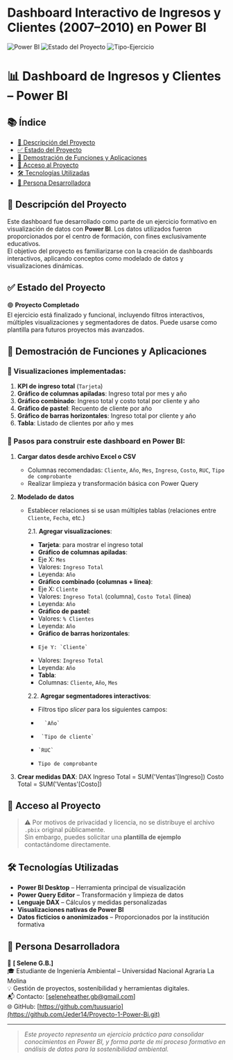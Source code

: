 # Dashboard Interactivo de Ingresos y Clientes (2007–2010) en Power BI

![Power BI](https://img.shields.io/badge/Power%20BI-Dashboard-yellow?style=for-the-badge&logo=powerbi)
![Estado del Proyecto](https://img.shields.io/badge/Estado-Completo-brightgreen?style=for-the-badge)
![Tipo-Ejercicio](https://img.shields.io/badge/Tipo-Ejercicio%20educativo-blue?style=for-the-badge)

# 📊 Dashboard de Ingresos y Clientes – Power BI

## 📚 Índice

- [📄 Descripción del Proyecto](#-descripción-del-proyecto)
- [✅ Estado del Proyecto](#-estado-del-proyecto)
- [🎥 Demostración de Funciones y Aplicaciones](#-demostración-de-funciones-y-aplicaciones)
- [🔐 Acceso al Proyecto](#-acceso-al-proyecto)
- [🛠 Tecnologías Utilizadas](#-tecnologías-utilizadas)
- [👤 Persona Desarrolladora](#-persona-desarrolladora)

## 📄 Descripción del Proyecto

Este dashboard fue desarrollado como parte de un ejercicio formativo en visualización de datos con **Power BI**. Los datos utilizados fueron proporcionados por el centro de formación, con fines exclusivamente educativos.  
El objetivo del proyecto es familiarizarse con la creación de dashboards interactivos, aplicando conceptos como modelado de datos y visualizaciones dinámicas.

## ✅ Estado del Proyecto

🟢 **Proyecto Completado**  
El ejercicio está finalizado y funcional, incluyendo filtros interactivos, múltiples visualizaciones y segmentadores de datos. Puede usarse como plantilla para futuros proyectos más avanzados.

## 🎥 Demostración de Funciones y Aplicaciones

### 📌 Visualizaciones implementadas:

1. **KPI de ingreso total** (`Tarjeta`)
2. **Gráfico de columnas apiladas**: Ingreso total por mes y año
3. **Gráfico combinado**: Ingreso total y costo total por cliente y año
4. **Gráfico de pastel**: Recuento de cliente por año
5. **Gráfico de barras horizontales**: Ingreso total por cliente y año
6. **Tabla**: Listado de clientes por año y mes

### 🧩 Pasos para construir este dashboard en Power BI:

1. **Cargar datos desde archivo Excel o CSV**
   - Columnas recomendadas: `Cliente`, `Año`, `Mes`, `Ingreso`, `Costo`, `RUC`, `Tipo de comprobante`
   - Realizar limpieza y transformación básica con Power Query

2. **Modelado de datos**
   - Establecer relaciones si se usan múltiples tablas (relaciones entre `Cliente`, `Fecha`, etc.)

     2.1. **Agregar visualizaciones**:
        - **Tarjeta**: para mostrar el ingreso total
        - **Gráfico de columnas apiladas**:
        -    Eje X: `Mes`
        -    Valores: `Ingreso Total`
        -    Leyenda: `Año`
        - **Gráfico combinado (columnas + línea)**:
        -    Eje X: `Cliente`
        -    Valores: `Ingreso Total` (columna), `Costo Total` (línea)
        -    Leyenda: `Año`
        - **Gráfico de pastel**:
        -    Valores: `% Clientes`
        -    Leyenda: `Año`
        -  **Gráfico de barras horizontales**:
        -     Eje Y: `Cliente`
        -    Valores: `Ingreso Total`
        -    Leyenda: `Año`
        - **Tabla**:
        -    Columnas: `Cliente`, `Año`, `Mes`

      2.2. **Agregar segmentadores interactivos**:
        -    Filtros tipo *slicer* para los siguientes campos:
        -       `Año`
        -      `Tipo de cliente`
        -     `RUC`
        -    `Tipo de comprobante`
        
3. **Crear medidas DAX**:
   DAX
Ingreso Total = SUM('Ventas'[Ingreso])
Costo Total = SUM('Ventas'[Costo])

## 🔐 Acceso al Proyecto

> ⚠️
> Por motivos de privacidad y licencia, no se distribuye el archivo `.pbix` original públicamente.  
> Sin embargo, puedes solicitar una **plantilla de ejemplo** contactándome directamente.

## 🛠 Tecnologías Utilizadas

- **Power BI Desktop** – Herramienta principal de visualización
- **Power Query Editor** – Transformación y limpieza de datos
- **Lenguaje DAX** – Cálculos y medidas personalizadas
- **Visualizaciones nativas de Power BI**
- **Datos ficticios o anonimizados** – Proporcionados por la institución formativa

## 👤 Persona Desarrolladora

📛 **[ Selene G.B.]**  
🎓 Estudiante de Ingeniería Ambiental – Universidad Nacional Agraria La Molina  
💡 Gestión de proyectos, sostenibilidad y herramientas digitales.  
📬 Contacto: [seleneheather.gb@gmail.com]  
🌐 GitHub: [https://github.com/tuusuario](https://github.com/Jeder14/Proyecto-1-Power-Bi.git)

---

> *Este proyecto representa un ejercicio práctico para consolidar conocimientos en Power BI, y forma parte de mi proceso formativo en análisis de datos para la sostenibilidad ambiental.*

